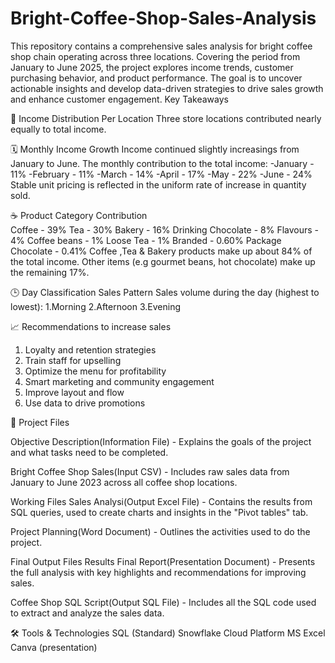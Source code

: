 # Bright-Coffee-Shop-Sales-Analysis
This repository contains a comprehensive sales analysis for bright coffee shop chain operating across three locations. Covering the period from January to June 2025, the project explores income trends, customer purchasing behavior, and product performance. The goal is to uncover actionable insights and develop data-driven strategies to drive sales growth and enhance customer engagement.
Key Takeaways

📍 Income Distribution Per Location
Three store locations contributed nearly equally to total income.

🗓️ Monthly Income Growth
Income continued slightly increasings from January to June.
The monthly contribution to the total income:
-January - 11%
-February - 11%
-March - 14%
-April - 17%
-May - 22%
-June - 24%
Stable unit pricing is reflected in the uniform rate of increase in quantity sold.

☕ Product Category Contribution  
Coffee - 39%
Tea - 30%
Bakery - 16%
Drinking Chocolate - 8%
Flavours - 4%
Coffee beans - 1%
Loose Tea - 1%
Branded - 0.60%
Package Chocolate - 0.41%
Coffee ,Tea & Bakery products make up about 84% of the total income.
Other items (e.g gourmet beans, hot chocolate) make up the remaining 17%.

🕒 Day Classification Sales Pattern
Sales volume during the day (highest to lowest):
1.Morning
2.Afternoon
3.Evening

📈 Recommendations to increase sales
 1. Loyalty and retention strategies
 2. Train staff for upselling
 3. Optimize the menu for profitability
 4. Smart marketing and community engagement
 5. Improve layout and flow
 6. Use data to drive promotions

📂 Project Files

 Objective Description(Information File) -
    Explains the goals of the project and what tasks need to be completed.
    
 Bright Coffee Shop Sales(Input CSV) -
    Includes raw sales data from January to June 2023 across all coffee shop locations.

 Working Files
 Sales Analysi(Output Excel File) -
      Contains the results from SQL queries, used to create charts and insights in the "Pivot tables" tab.
      
 Project Planning(Word Document) -
    Outlines the activities used to do the project.

 Final Output Files
 Results Final Report(Presentation Document) -
    Presents the full analysis with key highlights and recommendations for improving sales.
    
 Coffee Shop SQL Script(Output SQL File) -
    Includes all the SQL code used to extract and analyze the sales data.

🛠️ Tools & Technologies
SQL (Standard)
Snowflake Cloud Platform
MS Excel
Canva (presentation)
